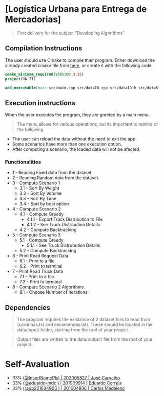# [Logística Urbana para Entrega de Mercadorias]
> First delivery for the subject "Developing Algorithms"

## Compilation Instructions

The user should use Cmake to compile their program. Either download the already created cmake file from [here](https://drive.google.com/file/d/194_bxKhkXDc3hGlTG6jYInOKKfjvCFYs/view?usp=sharing), or create it with the following code.

```cmake
cmake_minimum_required(VERSION 3.15)
project(DA_T1)

add_executable(main src/main.cpp src/dataIO.cpp src/dataIO.h src/dataStructs.h src/applicationController.cpp src/applicationController.h src/abstractAlgorithm.cpp src/abstractAlgorithm.h src/algorithms/firstScenario.cpp src/algorithms/firstScenario.h src/algorithms/secondScenario.cpp src/algorithms/secondScenario.h src/algorithms/thirdScenario.cpp src/algorithms/thirdScenario.h src/deprecated/thirdScenario_.cpp src/deprecated/thirdScenario_.h)

```

## Execution instructions
When the user executes the program, they are greeted by a main menu.
> The menu allows for various operations, but its important to remind of the following

 * The user can reload the data without the need to exit the app.
 * Some scenarios have more than one execution option.
 * After computing a scenario, the loaded data will not be afected.

### Functionalities

* 1 - Reading Fixed data from the dataset.
* 2 - Reading Random data from the dataset.
* 3 - Compute Scenario 1
    * 3.1 - Sort By Weight
    * 3.2 - Sort By Volume  
    * 3.3 - Sort By Time
    * 3.4 - Sort by best option
* 4 - Compute Scenario 2
    * 4.1 - Compute Greedy
        * 4.1.1 - Export Truck Distribution to File
        * 4.1.2 - See Truck Distribution Details
    * 4.2 - Compute Backtracking
* 5 - Compute Scenario 3
    * 5.1 - Compute Greedy
        * 5.1.1 - See Truck Distrubution Details
    * 5.2 - Compute Backtracking
* 6 - Print Read Request Data
    * 6.1 - Print to a file
    * 6.2 - Print to terminal
* 7 - Print Read Truck Data
    * 7.1 - Print to a file
    * 7.2 - Print to terminal
* 8 - Compare Scenario 2 Algorithms
    * 8.1 - Choose Number of Iterations

## Dependencies
> The program requires the existance of 2 dataset files to read from (carrinhas.txt and encomendas.txt). These should be located in the data/input/ folder, starting from the root of your project. 

> Output files are written to the data/output/ file from the root of your project. 


# Self-Avaluation
 * 33% [(@InsertNamePls) | 202005827 | José Carvalho](https://github.com/InsertNamePls) 
 * 33% [(@eduardo-mdc ) | 201909914 | Eduardo Correia](https://github.com/eduardo-mdc) 
 * 33% [(@up201604906 ) | 201604906 | Carlos Madaleno](https://github.com/up201604906)
